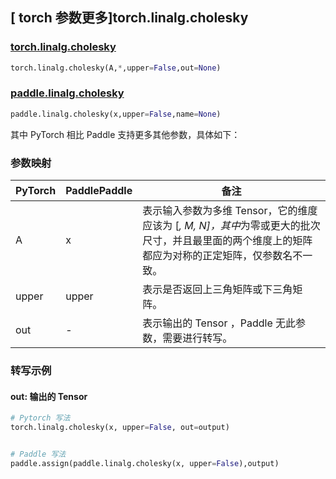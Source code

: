 ## [ torch 参数更多]torch.linalg.cholesky

### [torch.linalg.cholesky](https://pytorch.org/docs/stable/generated/torch.linalg.cholesky.html?highlight=linalg+cholesky#torch.linalg.cholesky)

```python
torch.linalg.cholesky(A,*,upper=False,out=None)
```

### [paddle.linalg.cholesky](https://www.paddlepaddle.org.cn/documentation/docs/zh/api/paddle/linalg/cholesky_cn.html)

```python
paddle.linalg.cholesky(x,upper=False,name=None)
```

其中 PyTorch 相比 Paddle 支持更多其他参数，具体如下：

### 参数映射
| PyTorch | PaddlePaddle | 备注 |
| ------- | ------- | ------- |
| A | x | 表示输入参数为多维 Tensor，它的维度应该为 [*, M, N]，其中*为零或更大的批次尺寸，并且最里面的两个维度上的矩阵都应为对称的正定矩阵，仅参数名不一致。 |
| upper | upper | 表示是否返回上三角矩阵或下三角矩阵。 |
| out | - | 表示输出的 Tensor ，Paddle 无此参数，需要进行转写。 |

### 转写示例

#### out: 输出的 Tensor

```python
# Pytorch 写法
torch.linalg.cholesky(x, upper=False, out=output)


# Paddle 写法
paddle.assign(paddle.linalg.cholesky(x, upper=False),output)
```
